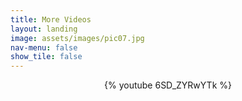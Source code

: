 ```yaml
---
title: More Videos
layout: landing
image: assets/images/pic07.jpg
nav-menu: false
show_tile: false
---
```


<center> {% youtube 6SD_ZYRwYTk %} </center>